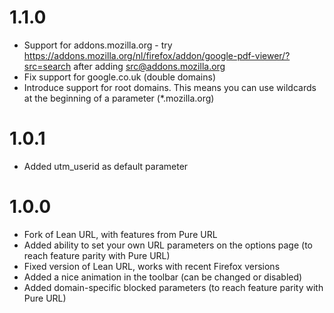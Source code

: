 1.1.0
=====
- Support for addons.mozilla.org - try https://addons.mozilla.org/nl/firefox/addon/google-pdf-viewer/?src=search after adding src@addons.mozilla.org
- Fix support for google.co.uk (double domains)
- Introduce support for root domains. This means you can use wildcards at the beginning of a parameter (*.mozilla.org)

1.0.1
=====
- Added utm_userid as default parameter

1.0.0
=====
- Fork of Lean URL, with features from Pure URL
- Added ability to set your own URL parameters on the options page (to reach feature parity with Pure URL)
- Fixed version of Lean URL, works with recent Firefox versions
- Added a nice animation in the toolbar (can be changed or disabled)
- Added domain-specific blocked parameters (to reach feature parity with Pure URL)
